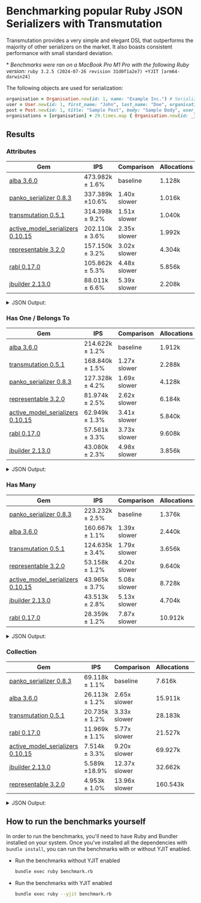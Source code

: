 # Benchmarking popular Ruby JSON Serializers with Transmutation

Transmutation provides a very simple and elegant DSL that outperforms the majority of other serializers on the market. It also boasts consistent performance with small standard deviation.

\* _Benchmarks were ran on a MacBook Pro M1 Pro with the following Ruby version:_ `ruby 3.2.5 (2024-07-26 revision 31d0f1a2e7) +YJIT [arm64-darwin24]`

The following objects are used for serialization:

```ruby
organisation = Organisation.new(id: 1, name: "Example Inc.") # Serialize with no associations
user = User.new(id: 1, first_name: "John", last_name: "Doe", organisation_id: 1) # Serialize with many Posts
post = Post.new(id: 1, title: "Sample Post", body: "Sample Body", user_id: 1) # Serialize with one User
organisations = [organisation] + 29.times.map { Organisation.new(id: _1 + 2, name: "Example Inc. #{_1 + 2}") }
```

## Results

### Attributes

| Gem                                                                                       | IPS                | Comparison   | Allocations | Comparison |
|-------------------------------------------------------------------------------------------|--------------------|--------------|-------------|------------|
| [alba 3.6.0](https://github.com/okuramasafumi/alba)                                       |    473.982k ± 1.6% |     baseline |      1.128k | 1.11x more |
| [panko_serializer 0.8.3](https://github.com/yosiat/panko_serializer)                      |    337.389k ±10.6% | 1.40x slower |      1.016k |   baseline |
| [transmutation 0.5.1](https://github.com/spellbook-technology/transmutation)              |    314.398k ± 9.2% | 1.51x slower |      1.040k | 1.02x more |
| [active_model_serializers 0.10.15](https://github.com/rails-api/active_model_serializers) |    202.110k ± 3.6% | 2.35x slower |      1.992k | 1.96x more |
| [representable 3.2.0](https://github.com/trailblazer/representable/)                      |    157.150k ± 3.2% | 3.02x slower |      4.304k | 4.24x more |
| [rabl 0.17.0](https://github.com/nesquena/rabl)                                           |    105.862k ± 5.3% | 4.48x slower |      5.856k | 5.76x more |
| [jbuilder 2.13.0](https://github.com/rails/jbuilder/tree/v2.13.0)                         |     88.011k ± 6.6% | 5.39x slower |      2.208k | 2.17x more |

<details>
  <summary>JSON Output:</summary>

  ```json
  {"id":1,"name":"Example Inc.","logo_url":"https://example.com/logos/companies/1"}
  ```
</details>

### Has One / Belongs To

| Gem                                                                                       | IPS                | Comparison   | Allocations | Comparison |
|-------------------------------------------------------------------------------------------|--------------------|--------------|-------------|------------|
| [alba 3.6.0](https://github.com/okuramasafumi/alba)                                       |    214.622k ± 1.2% |     baseline |      1.912k |   baseline |
| [transmutation 0.5.1](https://github.com/spellbook-technology/transmutation)              |    168.840k ± 1.5% | 1.27x slower |      2.288k | 1.20x more |
| [panko_serializer 0.8.3](https://github.com/yosiat/panko_serializer)                      |    127.328k ± 4.2% | 1.69x slower |      4.128k | 2.16x more |
| [representable 3.2.0](https://github.com/trailblazer/representable/)                      |     81.974k ± 2.5% | 2.62x slower |      6.184k | 3.23x more |
| [active_model_serializers 0.10.15](https://github.com/rails-api/active_model_serializers) |     62.949k ± 1.3% | 3.41x slower |      5.840k | 3.05x more |
| [rabl 0.17.0](https://github.com/nesquena/rabl)                                           |     57.561k ± 3.3% | 3.73x slower |      9.608k | 5.03x more |
| [jbuilder 2.13.0](https://github.com/rails/jbuilder/tree/v2.13.0)                         |     43.080k ± 2.3% | 4.98x slower |      3.856k | 2.02x more |

<details>
  <summary>JSON Output:</summary>

  ```json
  {"id":1,"title":"Sample Post","body":"Sample Body","user":{"id":1,"first_name":"John","full_name":"John Doe"}}
  ```
</details>

### Has Many

| Gem                                                                                       | IPS                | Comparison   | Allocations | Comparison |
|-------------------------------------------------------------------------------------------|--------------------|--------------|-------------|------------|
| [panko_serializer 0.8.3](https://github.com/yosiat/panko_serializer)                      |    223.232k ± 2.5% |     baseline |      1.376k |   baseline |
| [alba 3.6.0](https://github.com/okuramasafumi/alba)                                       |    160.667k ± 1.1% | 1.39x slower |      2.440k | 1.77x more |
| [transmutation 0.5.1](https://github.com/spellbook-technology/transmutation)              |    124.635k ± 3.4% | 1.79x slower |      3.656k | 2.66x more |
| [representable 3.2.0](https://github.com/trailblazer/representable/)                      |     53.158k ± 1.2% | 4.20x slower |      9.640k | 7.01x more |
| [active_model_serializers 0.10.15](https://github.com/rails-api/active_model_serializers) |     43.965k ± 3.7% | 5.08x slower |      8.728k | 6.34x more |
| [jbuilder 2.13.0](https://github.com/rails/jbuilder/tree/v2.13.0)                         |     43.513k ± 2.8% | 5.13x slower |      4.704k | 3.42x more |
| [rabl 0.17.0](https://github.com/nesquena/rabl)                                           |     28.359k ± 1.2% | 7.87x slower |     10.912k | 7.93x more |

<details>
  <summary>JSON Output:</summary>

  ```json
  {"id":1,"first_name":"John","full_name":"John Doe","posts":[{"id":1,"title":"Post 1","body":"Sample body 1"},{"id":3,"title":"Post 3","body":"Sample body 3"}]}
  ```
</details>

### Collection

| Gem                                                                                       | IPS                | Comparison    | Allocations | Comparison  |
|-------------------------------------------------------------------------------------------|--------------------|---------------|-------------|-------------|
| [panko_serializer 0.8.3](https://github.com/yosiat/panko_serializer)                      |     69.118k ± 1.1% |      baseline |      7.616k |    baseline |
| [alba 3.6.0](https://github.com/okuramasafumi/alba)                                       |     26.113k ± 1.2% |  2.65x slower |     15.911k |  2.09x more |
| [transmutation 0.5.1](https://github.com/spellbook-technology/transmutation)              |     20.735k ± 1.2% |  3.33x slower |     28.183k |  3.70x more |
| [rabl 0.17.0](https://github.com/nesquena/rabl)                                           |     11.969k ± 1.1% |  5.77x slower |     21.527k |  2.83x more |
| [active_model_serializers 0.10.15](https://github.com/rails-api/active_model_serializers) |      7.514k ± 3.3% |  9.20x slower |     69.927k |  9.18x more |
| [jbuilder 2.13.0](https://github.com/rails/jbuilder/tree/v2.13.0)                         |      5.589k ±18.9% | 12.37x slower |     32.662k |  4.29x more |
| [representable 3.2.0](https://github.com/trailblazer/representable/)                      |      4.953k ± 1.0% | 13.96x slower |    160.543k | 21.08x more |

<details>
  <summary>JSON Output:</summary>

  ```json
  [{"id":1,"name":"Example Inc.","logo_url":"https://example.com/logos/companies/1"},{"id":2,"name":"Example Inc. 2","logo_url":"https://example.com/logos/companies/2"},{"id":3,"name":"Example Inc. 3","logo_url":"https://example.com/logos/companies/3"},{"id":4,"name":"Example Inc. 4","logo_url":"https://example.com/logos/companies/4"},{"id":5,"name":"Example Inc. 5","logo_url":"https://example.com/logos/companies/5"},{"id":6,"name":"Example Inc. 6","logo_url":"https://example.com/logos/companies/6"},{"id":7,"name":"Example Inc. 7","logo_url":"https://example.com/logos/companies/7"},{"id":8,"name":"Example Inc. 8","logo_url":"https://example.com/logos/companies/8"},{"id":9,"name":"Example Inc. 9","logo_url":"https://example.com/logos/companies/9"},{"id":10,"name":"Example Inc. 10","logo_url":"https://example.com/logos/companies/10"},{"id":11,"name":"Example Inc. 11","logo_url":"https://example.com/logos/companies/11"},{"id":12,"name":"Example Inc. 12","logo_url":"https://example.com/logos/companies/12"},{"id":13,"name":"Example Inc. 13","logo_url":"https://example.com/logos/companies/13"},{"id":14,"name":"Example Inc. 14","logo_url":"https://example.com/logos/companies/14"},{"id":15,"name":"Example Inc. 15","logo_url":"https://example.com/logos/companies/15"},{"id":16,"name":"Example Inc. 16","logo_url":"https://example.com/logos/companies/16"},{"id":17,"name":"Example Inc. 17","logo_url":"https://example.com/logos/companies/17"},{"id":18,"name":"Example Inc. 18","logo_url":"https://example.com/logos/companies/18"},{"id":19,"name":"Example Inc. 19","logo_url":"https://example.com/logos/companies/19"},{"id":20,"name":"Example Inc. 20","logo_url":"https://example.com/logos/companies/20"},{"id":21,"name":"Example Inc. 21","logo_url":"https://example.com/logos/companies/21"},{"id":22,"name":"Example Inc. 22","logo_url":"https://example.com/logos/companies/22"},{"id":23,"name":"Example Inc. 23","logo_url":"https://example.com/logos/companies/23"},{"id":24,"name":"Example Inc. 24","logo_url":"https://example.com/logos/companies/24"},{"id":25,"name":"Example Inc. 25","logo_url":"https://example.com/logos/companies/25"},{"id":26,"name":"Example Inc. 26","logo_url":"https://example.com/logos/companies/26"},{"id":27,"name":"Example Inc. 27","logo_url":"https://example.com/logos/companies/27"},{"id":28,"name":"Example Inc. 28","logo_url":"https://example.com/logos/companies/28"},{"id":29,"name":"Example Inc. 29","logo_url":"https://example.com/logos/companies/29"},{"id":30,"name":"Example Inc. 30","logo_url":"https://example.com/logos/companies/30"}]
  ```
</details>

## How to run the benchmarks yourself

In order to run the benchmarks, you'll need to have Ruby and Bundler installed on your system. Once you've installed all the dependencies with `bundle install`, you can run the benchmarks with or without YJIT enabled.

- Run the benchmarks without YJIT enabled

    ```sh
    bundle exec ruby benchmark.rb
    ```

- Run the benchmarks with YJIT enabled

    ```sh
    bundle exec ruby --yjit benchmark.rb
    ```
